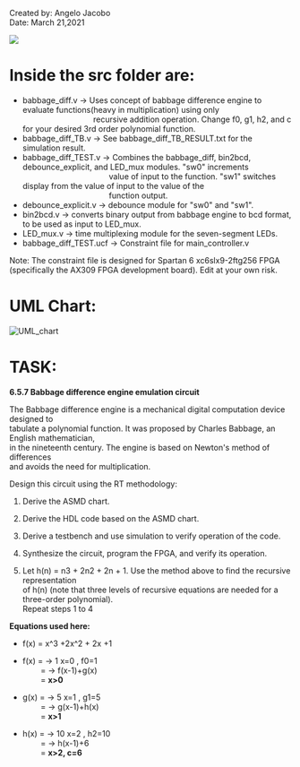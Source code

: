 Created by: Angelo Jacobo     
Date: March 21,2021    


[![](https://user-images.githubusercontent.com/87559347/126100992-179fade0-83d3-497e-b278-eade12e1868f.png)]( https://youtu.be/d8SWQlpqTjI)

# Inside the src folder are:  
* babbage_diff.v -> Uses concept of babbage difference engine to evaluate functions(heavy in multiplication) using only 
&emsp;&emsp;&emsp;&emsp;&emsp;&emsp;&emsp;&emsp;&emsp;recursive addition operation. Change f0, g1, h2, and c for your desired 3rd order polynomial function.  
* babbage_diff_TB.v -> See babbage_diff_TB_RESULT.txt for the simulation result.  
* babbage_diff_TEST.v -> Combines the babbage_diff, bin2bcd, debounce_explicit, and LED_mux modules. "sw0" increments 
&emsp;&emsp;&emsp;&emsp;&emsp;&emsp;&emsp;&emsp;&emsp;&emsp;&emsp;value of input to the function. "sw1" switches display from the value of input to the value of the 
&emsp;&emsp;&emsp;&emsp;&emsp;&emsp;&emsp;&emsp;&emsp;&emsp;&emsp;function output.  
* debounce_explicit.v -> debounce module for "sw0" and "sw1".  
* bin2bcd.v -> converts binary output from babbage engine to bcd format, to be used as input to LED_mux.  
* LED_mux.v -> time multiplexing module for  the seven-segment LEDs.   
* babbage_diff_TEST.ucf -> Constraint file for main_controller.v  


Note: The constraint file is designed for Spartan 6 xc6slx9-2ftg256 FPGA (specifically the AX309 FPGA development board). Edit at your own risk.

# UML Chart:
![UML_chart](https://user-images.githubusercontent.com/87559347/126100505-9ccd5445-0855-43bb-8ce5-dc16393b4f73.jpg)



# TASK:
**6.5.7 Babbage difference engine emulation circuit**  

The Babbage difference engine is a mechanical digital computation device designed to   
tabulate a polynomial function. It was proposed by Charles Babbage, an English mathematician,   
in the nineteenth century. The engine is based on Newton's method of differences   
and avoids the need for multiplication.   

Design this circuit using the RT methodology:  

1. Derive the ASMD chart.

2. Derive the HDL code based on the ASMD chart.

3. Derive a testbench and use simulation to verify operation of the code.

4. Synthesize the circuit, program the FPGA, and verify its operation.

5. Let h(n) = n3 + 2n2 + 2n + 1. Use the method above to find the recursive representation  
of h(n) (note that three levels of recursive equations are needed for a three-order polynomial).  
Repeat steps 1 to 4



**Equations used here:**
* f(x) = x^3 +2x^2 + 2x +1 
	
* f(x) = -> 1  x=0 , f0=1   
&emsp;&emsp;     = -> f(x-1)+g(x)  
&emsp;&emsp; = **x>0**  

* g(x) = -> 5 x=1 , g1=5   
 &emsp;&emsp;    = -> g(x-1)+h(x)  
 &emsp;&emsp; = **x>1**   

* h(x) = -> 10 x=2 , h2=10  
  &emsp;&emsp;   = -> h(x-1)+6  
  &emsp;&emsp; = **x>2, c=6**  





